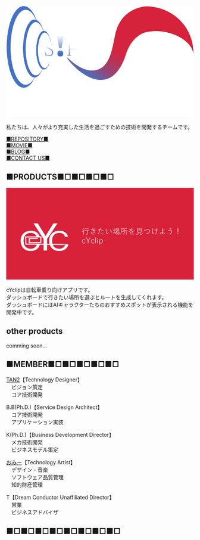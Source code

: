 <div id="img">
<img src="S!PPO2.png" alt="">
</div>
  
  
  私たちは、人々がより充実した生活を過ごすための技術を開発するチームです。  
  
    
<!--[NEWS](https://team-sippo.github.io/)  
[ABOUT US](https://team-sippo.github.io/)  
[PRODUCTS](https://github.com/Team-SIPPO/Team-SIPPO.github.io/products.md)-->  

[■REPOSITORY■](https://github.com/Team-SIPPO?tab=repositories)  
[■MOVIE■](https://www.youtube.com/channel/UCV285Ke2ubPht54D4sOOsqw)  
[■BLOG■](https://knalaboratory.hatenablog.com/)  
[■CONTACT US■](<mailto:team.sippo@gmail.com>)  
## ■PRODUCTS■□■□■□■□
<div id="img">
  <a href="https://play.google.com/store/apps/details?id=com.laboratory.kna.cyclip&hl=ja">
  <img src="cYclip.png" alt="">
  </a>
</div>
  
  
cYclipは自転車乗り向けアプリです。  
ダッシュボードで行きたい場所を選ぶとルートを生成してくれます。  
ダッシュボードにはAIキャラクターたちのおすすめスポットが表示される機能を開発中です。  
  
## other products  
comming soon...  

## ■MEMBER■□■□■□■□■□  
  
[TAN2](https://twitter.com/TatsuyaMori3)【Technology Designer】  
　ビジョン策定  
　コア技術開発  
  
B.B(Ph.D.)【Service Design Architect】  
　コア技術開発  
　アプリケーション実装  
  
K(Ph.D.)【Business Development Director】  
　メカ技術開発  
　ビジネスモデル策定  
  
[おみー](https://twitter.com/MTRunners)【Technology Artist】  
　デザイン・音楽  
　ソフトウェア品質管理  
　知的財産管理  
  
T【Dream Conductor Unaffiliated Director】  
　営業  
　ビジネスアドバイザ  
  
## ■□■□■□■□■□■□■□■□
